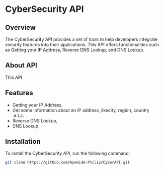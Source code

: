 # CyberSecurity API

## Overview

The CyberSecurity API provides a set of tools to help developers integrate security features into their applications. This API offers functionalities such as Getting your IP Address, Reverse DNS Lookup, and DNS Lookup.

## About API
This API 

## Features

- Getting your IP Address,
- Get some information about an IP address, likecity, region, country .e.t.c.
- Reverse DNS Lookup,
- DNS Lookup

## Installation

To install the CyberSecurity API, run the following command:

```bash
git clone https://github.com/Ayomide-Philip/CyberAPI.git
```
